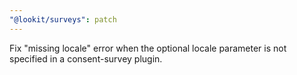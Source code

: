 ```yaml
---
"@lookit/surveys": patch
---
```


Fix "missing locale" error when the optional locale parameter is not specified
in a consent-survey plugin.
